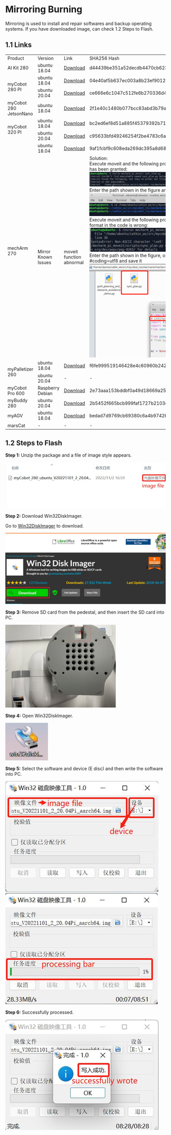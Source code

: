 # Mirroring Burning 

Mirroring is used to install and repair softwares and backup operating systems. If you have downloaded image, can check 1.2 Steps to Flash.

## 1.1 Links

<table>
<tr>
	<td>Product</td>
    <td>Version</td>
    <td>Link</td>
    <td>SHA256 Hash</td>
</tr>
<tr>
	<td>AI Kit 280</td>
    <td>ubuntu 18.04</td>
    <td><a href="https://download-elephantrobotics.oss-cn-shenzhen.aliyuncs.com/Product_software/iMage-ISO/AI_Kit/AI_myCobot_280_ubuntu_V20221030-shrink.zip">Download</a></td>
    <td>d44439be351a52decdb4470cb623a032047e223ffce73477d29aa973bb9100e1</td>
</tr>
<tr>
	<td rowspan='2'>myCobot 280 PI</td>
	<td>ubuntu 18.04</td>
	<td><a href="https://download-elephantrobotics.oss-cn-shenzhen.aliyuncs.com/Product_software/iMage-ISO/myCobot-280/myCobot_280_ubuntu_V20221030-shrink.zip">Download</a></td>
	<td>04e40af5b637ec003a8b23ef9012e353361fd336db4e17cf9a65feb75e92927e</td>
</tr>
<tr>
	<td>ubuntu 20.04</td>
	<td><a href="https://download-elephantrobotics.oss-cn-shenzhen.aliyuncs.com/Product_software/iMage-ISO/myCobot-280/myCobot_280_ubuntu_V20230222_20.04Pi_aarch64_shrunk.img.gz">Download</a></td>
	<td>ce666e6c1047c512fe6b270336d472e48f231be12808729ed57f743f9d284397</td>
</tr>
<tr>
	<td>myCobot 280 JetsonNano</td>
	<td>ubuntu 18.04</td>
	<td><a href="https://download-elephantrobotics.oss-cn-shenzhen.aliyuncs.com/Product_software/iMage-ISO/myCobot-280JetsonNano/myCobot_280_Jetsonnano_V221101-shrink.zip">Download</a></td>
	<td>2f1e40c1480b077bcc83abd3b79ac175f25d21e9cc344a014636167ee2eb087c</td>
</tr>
<tr>
	<td rowspan='2'>myCobot 320 PI</td>
	<td>ubuntu 18.04</td>
	<td><a href="https://download-elephantrobotics.oss-cn-shenzhen.aliyuncs.com/Product_software/iMage-ISO/myCobot-320/myCobot_320_ubuntu_V20220805-2.zip">Download</a></td>
	<td>bc2ed6ef8d51a885f45379392b71e35420638a427d5b4b3a3c9d1803d7e589eb</td>
</tr>
<tr>
	<td>ubuntu 20.04</td>
	<td><a href="https://download-elephantrobotics.oss-cn-shenzhen.aliyuncs.com/Product_software/iMage-ISO/myCobot-320/myCobot_320_ubuntu_V20221101_20.04Pi_aarch64-shrink.zip">Download</a></td>
	<td>c95633bfd49246254f2be4783c6a91a15212422219157962c93125092aff6b34</td>
</tr>
<tr>
	<td rowspan='2'>mechArm 270</td>
	<td>ubuntu 18.04</td>
	<td><a href="https://download-elephantrobotics.oss-cn-shenzhen.aliyuncs.com/Product_software/iMage-ISO/mechArm-270/mechArm270_V221030-shrink.zip">Download</a></td>
	<td>9af1fcbf9c608eda269dc395a8d68ea0a270008a88ec8ec3cf97758371a11178</td>
</tr>
<tr>
	<td>Mirror Known Issues</td>
	<td>moveit function abnormal</td>
	<td>Solution:
 </br>Execute moveit and the following prompt will appear, indicating that no permission has been granted:
     <img src="../../resourse/19-mirroring/15.2-burning/15.2No permission.png">
​   </br>Enter the path shown in the figure and give the py file executable permission.
​        <img src="../../resourse/19-mirroring/15.2-burning/15.2give permission.png">
    </br>Execute moveit and the following prompt will appear, indicating that the encoding format in the code is wrong:
    <img src="../../resourse/19-mirroring/15.2-burning/15.2encoding error.png">
    </br>Enter the path shown in the figure, open the py file and enter at the top: #coding=utf8 and save it
     <img src="../../resourse/19-mirroring/15.2-burning/15.2coding.png"></td>
</tr>
<tr>
	<td rowspan='2'>myPalletizer 260</td>
	<td>ubuntu 18.04</td>
	<td><a href="https://download-elephantrobotics.oss-cn-shenzhen.aliyuncs.com/Product_software/iMage-ISO/myCobot-280/myCobot_280_ubuntu_V20221030-shrink.zip">Download</a></td>
	<td>f6fe999519146428e4c60960b242f647ae5c73c704852d686b28580b3a3f695d</td>
</tr>
<tr>
	<td>ubuntu 20.04</td>
	<td>-</td>
	<td>-</td>
</tr>
<tr>
    <td>myCobot Pro 600</td>
    <td>Raspberry Debian</td>
    <td><a href="https://download-elephantrobotics.oss-cn-shenzhen.aliyuncs.com/Product_software/iMage-ISO/myCobot-Pro-600/myCobot_Pro_600_bebian_V20221021.zip">Download</a></td>
    <td>2e73aaa153bddbf0a49d18669a254b27403f17f8e989c05d13836d7c1f8bd4d9</td>
</tr>
<tr>
    <td>myBuddy 280</td>
    <td>ubuntu 20.04</td>
    <td><a href="https://download-elephantrobotics.oss-cn-shenzhen.aliyuncs.com/Product_software/iMage-ISO/myBuddy-280/myBuddy_280_ubuntu_V20221028_20.04Pi_aarch64_shrunk.img.gz">Download</a></td>
    <td>2b5452f665bcb999faf1727b2103dc1e5745705f5706728e140d62906b099920</td>
</tr>
<tr>
    <td>myAGV</td>
    <td>ubuntu 18.04</td>
    <td><a href="https://download-elephantrobotics.oss-cn-shenzhen.aliyuncs.com/Product_software/iMage-ISO/myAGV/myAGV_ubuntu18.04_20221028-shrink.zip">Download</a></td>
    <td>bedad7d9769cb69380c6a4b9742ba7aefc21db41ab239172b7a5a7b632453baa</td>
</tr>
<tr>
    <td>marsCat</td>
    <td>-</td>
    <td>-</td>
    <td>-</td>
</tr>
</table>



## 1.2 Steps to Flash

**Step 1:** Unzip the package and a file of image style appears.

<img src="../../resourse/19-mirroring/15.2-burning/1.jpg" >

**Step 2:** Download Win32DiskImager.

Go to [Win32DiskImager](https://sourceforge.net/projects/win32diskimager/) to download.

<img src="../../resourse/19-mirroring/15.2-burning/2.png" >

**Step 3:** Remove SD card from the pedestal, and then insert the SD card into PC.

<img src="../../resourse/19-mirroring/15.2-burning/3.png" >

**Step 4:** Open Win32DiskImager.

<img src="../../resourse/19-mirroring/15.2-burning/4.png" >

**Step 5:** Select the software and device (E disc) and then write the software into PC.

<img src="../../resourse/19-mirroring/15.2-burning/5.jpg" >

<img src="../../resourse/19-mirroring/15.2-burning/6.jpg" >

**Step 6:** Successfully processed.

<img src="../../resourse/19-mirroring/15.2-burning/7.jpg" >

